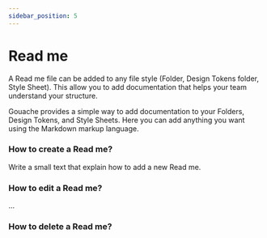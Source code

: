 ```yaml
---
sidebar_position: 5
---
```


# Read me

A Read me file can be added to any file style (Folder, Design Tokens folder, Style Sheet). This allow you to add documentation that helps your team understand your structure. 

Gouache provides a simple way to add documentation to your Folders, Design Tokens, and Style Sheets. Here you can add anything you want using the Markdown markup language.

### How to create a Read me?

Write a small text that explain how to add a new Read me.

### How to edit a Read me?

...


### How to delete a Read me?